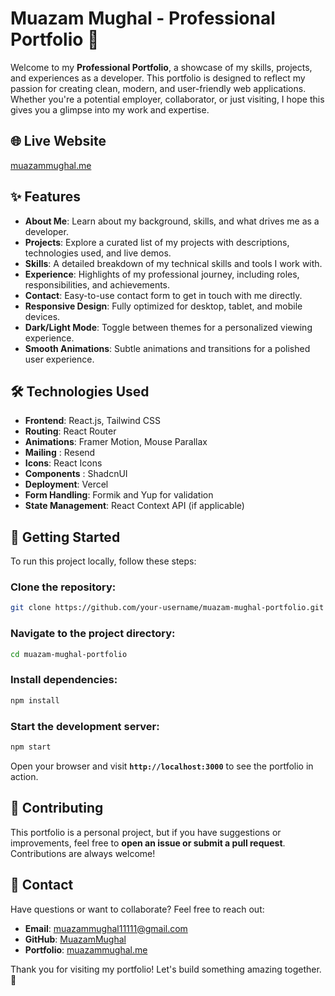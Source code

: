 # Muazam Mughal - Professional Portfolio 🌟

Welcome to my **Professional Portfolio**, a showcase of my skills, projects, and experiences as a developer. This portfolio is designed to reflect my passion for creating clean, modern, and user-friendly web applications. Whether you're a potential employer, collaborator, or just visiting, I hope this gives you a glimpse into my work and expertise.

## 🌐 Live Website
[muazammughal.me](https://muazammughal.me)

## ✨ Features
- **About Me**: Learn about my background, skills, and what drives me as a developer.
- **Projects**: Explore a curated list of my projects with descriptions, technologies used, and live demos.
- **Skills**: A detailed breakdown of my technical skills and tools I work with.
- **Experience**: Highlights of my professional journey, including roles, responsibilities, and achievements.
- **Contact**: Easy-to-use contact form to get in touch with me directly.
- **Responsive Design**: Fully optimized for desktop, tablet, and mobile devices.
- **Dark/Light Mode**: Toggle between themes for a personalized viewing experience.
- **Smooth Animations**: Subtle animations and transitions for a polished user experience.

## 🛠️ Technologies Used
- **Frontend**: React.js, Tailwind CSS
- **Routing**: React Router
- **Animations**: Framer Motion, Mouse Parallax
- **Mailing** : Resend 
- **Icons**: React Icons
- **Components** : ShadcnUI
- **Deployment**: Vercel
- **Form Handling**: Formik and Yup for validation
- **State Management**: React Context API (if applicable)

## 🚀 Getting Started
To run this project locally, follow these steps:

### Clone the repository:
```bash
git clone https://github.com/your-username/muazam-mughal-portfolio.git
```

### Navigate to the project directory:
```bash
cd muazam-mughal-portfolio
```

### Install dependencies:
```bash
npm install
```

### Start the development server:
```bash
npm start
```

Open your browser and visit **`http://localhost:3000`** to see the portfolio in action.



## 🤝 Contributing
This portfolio is a personal project, but if you have suggestions or improvements, feel free to **open an issue or submit a pull request**. Contributions are always welcome!


## 📧 Contact
Have questions or want to collaborate? Feel free to reach out:

- **Email**: muazammughal11111@gmail.com
- **GitHub**: [MuazamMughal](https://github.com/your-username)
- **Portfolio**: [muazammughal.me](https://muazammughal.me)

Thank you for visiting my portfolio! Let's build something amazing together. 🚀

